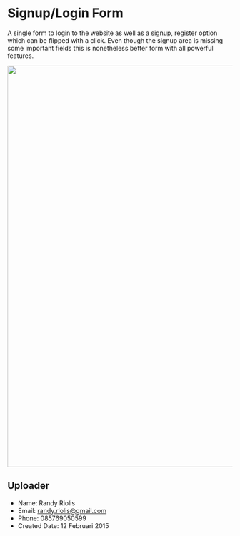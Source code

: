 # Signup/Login Form
A single form to login to the website as well as a signup, register option which can be flipped with a click. Even though the signup area is missing some important fields this is nonetheless better form with all powerful features.

<img src="http://raw.github.com/r4nd1/template-login-box/master/screenshot.jpg" width="900"></a>

## Uploader
* Name: Randy Riolis
* Email: randy.riolis@gmail.com
* Phone: 085769050599
* Created Date: 12 Februari 2015